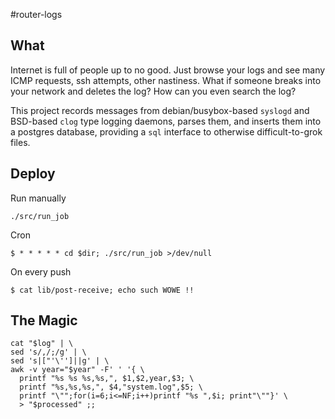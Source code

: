 #router-logs

## What
Internet is full of people up to no good. Just browse your logs and see many
ICMP requests, ssh attempts, other nastiness. What if someone breaks into your
network and deletes the log? How can you even search the log?

This project records messages from debian/busybox-based `syslogd` and
BSD-based `clog` type logging daemons, parses them, and inserts them into a
postgres database, providing a `sql` interface to otherwise difficult-to-grok
files.

## Deploy
Run manually

    ./src/run_job

Cron

    $ * * * * * cd $dir; ./src/run_job >/dev/null

On every push

    $ cat lib/post-receive; echo such WOWE !!

## The Magic
    cat "$log" | \
    sed 's/,/;/g' | \
    sed 's|["'\'']||g' | \
    awk -v year="$year" -F' ' '{ \
      printf "%s %s %s,%s,", $1,$2,year,$3; \
      printf "%s,%s,%s,", $4,"system.log",$5; \
      printf "\"";for(i=6;i<=NF;i++)printf "%s ",$i; print"\""}' \
      > "$processed" ;;
